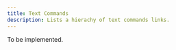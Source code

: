 ```yaml
---
title: Text Commands
description: Lists a hierachy of text commands links.
---
```


To be implemented.